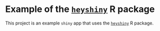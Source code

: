 Example of the [`heyshiny`](https://github.com/jcrodriguez1989/heyshiny)
R package
================

This project is an example `shiny` app that uses the
[`heyshiny`](https://github.com/jcrodriguez1989/heyshiny) R package.
